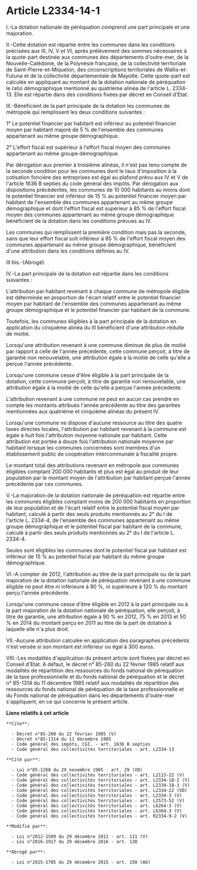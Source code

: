 # Article L2334-14-1

I.-La dotation nationale de péréquation comprend une part principale et une majoration. 

II.-Cette dotation est répartie entre les communes dans les conditions précisées aux III, IV, V et VI, après prélèvement des
sommes nécessaires à la quote-part destinée aux communes des départements d'outre-mer, de la Nouvelle-Calédonie, de la
Polynésie française, de la collectivité territoriale de Saint-Pierre-et-Miquelon, des circonscriptions territoriales de
Wallis-et-Futuna et de la collectivité départementale de Mayotte. Cette quote-part est calculée en appliquant au montant de
la dotation nationale de péréquation le ratio démographique mentionné au quatrième alinéa de l'article L. 2334-13. Elle est
répartie dans des conditions fixées par décret en Conseil d'Etat. 

III.-Bénéficient de la part principale de la dotation les communes de métropole qui remplissent les deux conditions
suivantes : 

1° Le potentiel financier par habitant est inférieur au potentiel financier moyen par habitant majoré de 5 % de l'ensemble
des communes appartenant au même groupe démographique. 

2° L'effort fiscal est supérieur à l'effort fiscal moyen des communes appartenant au même groupe démographique. 

Par dérogation aux premier à troisième alinéas, il n'est pas tenu compte de la seconde condition pour les communes dont le
taux d'imposition à la cotisation foncière des entreprises est égal au plafond prévu aux IV et V de l'article 1636 B septies
du code général des impôts. Par dérogation aux dispositions précédentes, les communes de 10 000 habitants au moins dont le
potentiel financier est inférieur de 15 % au potentiel financier moyen par habitant de l'ensemble des communes appartenant au
même groupe démographique et dont l'effort fiscal est supérieur à 85 % de l'effort fiscal moyen des communes appartenant au
même groupe démographique bénéficient de la dotation dans les conditions prévues au IV. 

Les communes qui remplissent la première condition mais pas la seconde, sans que leur effort fiscal soit inférieur à 85 % de
l'effort fiscal moyen des communes appartenant au même groupe démographique, bénéficient d'une attribution dans les
conditions définies au IV. 

III bis.-(Abrogé). 

IV.-La part principale de la dotation est répartie dans les conditions suivantes : 

L'attribution par habitant revenant à chaque commune de métropole éligible est déterminée en proportion de l'écart relatif
entre le potentiel financier moyen par habitant de l'ensemble des communes appartenant au même groupe démographique et le
potentiel financier par habitant de la commune. 

Toutefois, les communes éligibles à la part principale de la dotation en application du cinquième alinéa du III bénéficient
d'une attribution réduite de moitié. 

Lorsqu'une attribution revenant à une commune diminue de plus de moitié par rapport à celle de l'année précédente, cette
commune perçoit, à titre de garantie non renouvelable, une attribution égale à la moitié de celle qu'elle a perçue l'année
précédente. 

Lorsqu'une commune cesse d'être éligible à la part principale de la dotation, cette commune perçoit, à titre de garantie non
renouvelable, une attribution égale à la moitié de celle qu'elle a perçue l'année précédente. 

L'attribution revenant à une commune ne peut en aucun cas prendre en compte les montants attribués l'année précédente au
titre des garanties mentionnées aux quatrième et cinquième alinéas du présent IV. 

Lorsqu'une commune ne dispose d'aucune ressource au titre des quatre taxes directes locales, l'attribution par habitant
revenant à la commune est égale à huit fois l'attribution moyenne nationale par habitant. Cette attribution est portée à
douze fois l'attribution nationale moyenne par habitant lorsque les communes concernées sont membres d'un établissement
public de coopération intercommunale à fiscalité propre. 

Le montant total des attributions revenant en métropole aux communes éligibles comptant 200 000 habitants et plus est égal au
produit de leur population par le montant moyen de l'attribution par habitant perçue l'année précédente par ces communes. 

V.-La majoration de la dotation nationale de péréquation est répartie entre les communes éligibles comptant moins de 200 000
habitants en proportion de leur population et de l'écart relatif entre le potentiel fiscal moyen par habitant, calculé à
partir des seuls produits mentionnés au 2° du I de l'article L. 2334-4, de l'ensemble des communes appartenant au même groupe
démographique et le potentiel fiscal par habitant de la commune, calculé à partir des seuls produits mentionnés au 2° du I de
l'article L. 2334-4. 

Seules sont éligibles les communes dont le potentiel fiscal par habitant est inférieur de 15 % au potentiel fiscal par
habitant du même groupe démographique. 

VI.-A compter de 2012, l'attribution au titre de la part principale ou de la part majoration de la dotation nationale de
péréquation revenant à une commune éligible ne peut être ni inférieure à 90 %, ni supérieure à 120 % du montant perçu l'année
précédente. 

Lorsqu'une commune cesse d'être éligible en 2012 à la part principale ou à la part majoration de la dotation nationale de
péréquation, elle perçoit, à titre de garantie, une attribution égale à 90 % en 2012, 75 % en 2013 et 50 % en 2014 du montant
perçu en 2011 au titre de la part de dotation à laquelle elle n'a plus droit. 

VII.-Aucune attribution calculée en application des paragraphes précédents n'est versée si son montant est inférieur ou égal
à 300 euros. 

VIII.-Les modalités d'application du présent article sont fixées par décret en Conseil d'Etat. A défaut, le décret n° 85-260
du 22 février 1985 relatif aux modalités de répartition des ressources du fonds national de péréquation de la taxe
professionnelle et du fonds national de péréquation et le décret n° 85-1314 du 11 décembre 1985 relatif aux modalités de
répartition des ressources du fonds national de péréquation de la taxe professionnelle et du Fonds national de péréquation
dans les départements d'outre-mer s'appliquent, en ce qui concerne le présent article.

**Liens relatifs à cet article**

	**Cite**:

	  - Décret n°85-260 du 22 février 1985 (V)
	  - Décret n°85-1314 du 11 décembre 1985
	  - Code général des impôts, CGI. - art. 1636 B septies
	  - Code général des collectivités territoriales - art. L2334-13

	**Cité par**:

	  - Loi n°85-1268 du 29 novembre 1985 - art. 29 (VD)
	  - Code général des collectivités territoriales - art. L2113-22 (V)
	  - Code général des collectivités territoriales - art. L2334-18-2 (V)
	  - Code général des collectivités territoriales - art. L2334-18-3 (V)
	  - Code général des collectivités territoriales - art. L2334-22 (VD)
	  - Code général des collectivités territoriales - art. L2334-3 (V)
	  - Code général des collectivités territoriales - art. L2573-52 (V)
	  - Code général des collectivités territoriales - art. L6264-3 (V)
	  - Code général des collectivités territoriales - art. L6364-3 (V)
	  - Code général des collectivités territoriales - art. R2334-9-2 (V)

	**Modifié par**:

	  - Loi n°2012-1509 du 29 décembre 2012 - art. 111 (V)
	  - Loi n°2016-1917 du 29 décembre 2016 - art. 138

	**Abrogé par**:

	  - Loi n°2015-1785 du 29 décembre 2015 - art. 150 (Ab)
